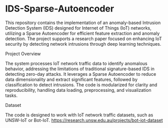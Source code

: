# IDS-Sparse-Autoencoder
This repository contains the implementation of an anomaly-based Intrusion Detection System (IDS) designed for Internet of Things (IoT) networks, utilizing a Sparse Autoencoder for efficient feature extraction and anomaly detection. The project supports a research paper focused on enhancing IoT security by detecting network intrusions through deep learning techniques.

Project Overview

The system processes IoT network traffic data to identify anomalous behavior, addressing the limitations of traditional signature-based IDS in detecting zero-day attacks. It leverages a Sparse Autoencoder to reduce data dimensionality and extract significant features, followed by classification to detect intrusions. The code is modularized for clarity and reproducibility, handling data loading, preprocessing, and visualization tasks.

Dataset

The code is designed to work with IoT network traffic datasets, such as UNSW-IoT or Bot-IoT. https://research.unsw.edu.au/projects/bot-iot-dataset
